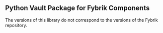 ## Python Vault Package for Fybrik Components
The versions of this library do not correspond to the
versions of the Fybrik repository.
